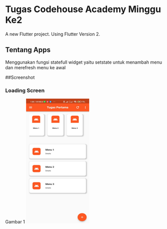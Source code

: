 # Tugas Codehouse Academy Minggu Ke2
A new Flutter project. Using Flutter Version 2.
## Tentang Apps

Menggunakan fungsi statefull widget yaitu setstate untuk menambah menu dan merefresh menu ke awal

##Screenshot

### Loading Screen
Gambar 1
<img src="https://raw.githubusercontent.com/anggasetiawanw/Tugas-Minggu2-CodeHouse-Academy/main/assets/ScreenShot/Screenshot%20(1).jpeg" width="200" height="395">
